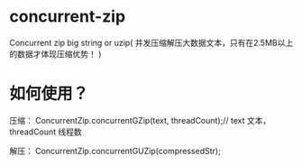 # concurrent-zip 
Concurrent zip big string or uzip( 并发压缩解压大数据文本，只有在2.5MB以上的数据才体现压缩优势！ )

# 如何使用？
  压缩： ConcurrentZip.concurrentGZip(text, threadCount);// text 文本， threadCount 线程数
  
  解压： ConcurrentZip.concurrentGUZip(compressedStr);
